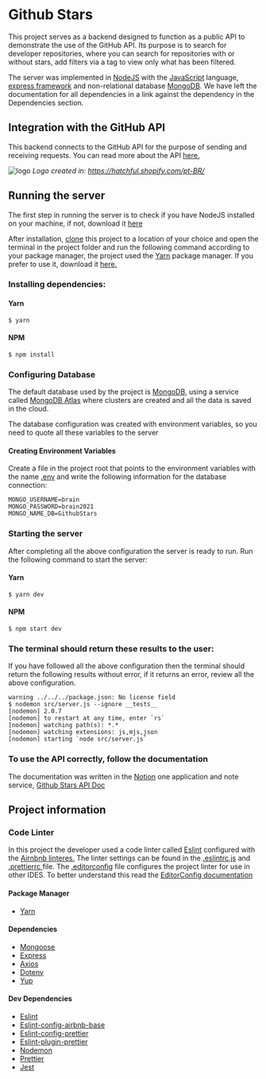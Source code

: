 # Github Stars
This project serves as a backend designed to function as a public API to demonstrate the use of the GitHub API. Its purpose is to search for developer repositories, where you can search for repositories with or without stars, add filters via a tag to view only what has been filtered.

The server was implemented in <a href="https://nodejs.org/en/docs/">NodeJS</a> with the <a href="https://developer.mozilla.org/pt-BR/docs/Web/JavaScript">JavaScript</a> language, <a href="https://expressjs.com/en/starter/installing.html"> express framework</a> and non-relational database <a href="https://docs.mongodb.com/">MongoDB</a>. We have left the documentation for all dependencies in a link against the dependency in the Dependencies section.


## Integration with the GitHub API 
This backend connects to the GitHub API for the purpose of sending and receiving requests. You can read more about the API <a href="https://docs.github.com/en/rest">here.</a>


![logo](https://user-images.githubusercontent.com/56320849/117805402-51c4ef80-b22f-11eb-8c4d-caea71aed396.png)
<em>Logo created in: https://hatchful.shopify.com/pt-BR/</em>


## Running the server
The first step in running the server is to check if you have NodeJS installed on your machine, if not, download it <a href="https://nodejs.org/en/download/">here</a>

After installation, <a href="https://github.com/brainnco-exs/challenge-barretot">clone</a> this project to a location of your choice and open the terminal in the project folder and run the following command according to your package manager, the project used the <a href="https://classic.yarnpkg.com/lang/en/">Yarn</a> package manager. If you prefer to use it, download it <a href="https://classic.yarnpkg.com/en/docs/install#debian-stable">here.</a> 


### Installing dependencies:

#### Yarn
```
$ yarn 
```

#### NPM

```
$ npm install
```

### Configuring Database
The default database used by the project is <a href="https://docs.mongodb.com/">MongoDB</a>, using a service called <a href="https://www.mongodb.com/cloud/atlas">MongoDB Atlas</a> where clusters are created and all the data is saved in the cloud.

The database configuration was created with environment variables, so you need to quote all these variables to the server

#### Creating Environment Variables

Create a file in the project root that points to the environment variables with the name <a href="https://www.npmjs.com/package/dotenv">.env</a> and write the following information for the database connection:
```
MONGO_USERNAME=brain
MONGO_PASSWORD=brain2021
MONGO_NAME_DB=GithubStars
```
### Starting the server
After completing all the above configuration the server is ready to run. Run the following command to start the server:
#### Yarn
```
$ yarn dev
```

#### NPM

```
$ npm start dev
```
### The terminal should return these results to the user: 
If you have followed all the above configuration then the terminal should return the following results without error, if it returns an error, review all the above configuration.
```
warning ../../../package.json: No license field
$ nodemon src/server.js --ignore __tests__
[nodemon] 2.0.7
[nodemon] to restart at any time, enter `rs`
[nodemon] watching path(s): *.*
[nodemon] watching extensions: js,mjs,json
[nodemon] starting `node src/server.js`
```

### To use the API correctly, follow the documentation
The documentation was written in the <a href="https://www.notion.so/">Notion</a> one application and note service, <a href="https://www.notion.so/GitHub-Stars-API-486c1a77be7340df90ddb19e832a15fd">Github Stars API Doc</a>


## Project information

### Code Linter
In this project the developer used a code linter called <a href="https://www.npmjs.com/package/eslint">Eslint</a> configured with the <a href="https://www.npmjs.com/package/eslint-config-airbnb-base">Airnbnb linteres.</a> The linter settings can be found in the <a href="https://github.com/brainnco-exs/challenge-barretot/blob/master/.eslintrc.js">.eslintrc.js</a> and <a href="https://github.com/brainnco-exs/challenge-barretot/blob/master/.prettierrc">.prettierrc </a>file. The <a href="https://github.com/brainnco-exs/challenge-barretot/blob/master/.editorconfig">.editorconfig</a> file configures the project linter for use in other IDES. To better understand this read the <a href="https://editorconfig.org/"> EditorConfig documentation</a>

#### Package Manager

 * <a href="https://classic.yarnpkg.com/lang/en/">Yarn</a>  

#### Dependencies

* <a href="https://www.npmjs.com/package/mongoose">Mongoose</a>
* <a href="https://www.npmjs.com/package/express">Express</a>  
* <a href="https://www.npmjs.com/package/axios">Axios</a>  
* <a href="https://www.npmjs.com/package/dotenv">Dotenv</a> 
* <a href="https://www.npmjs.com/package/yup">Yup</a> 


#### Dev Dependencies
* <a href="https://www.npmjs.com/package/eslint">Eslint</a>
* <a href="https://www.npmjs.com/package/eslint-config-airbnb-base">Eslint-config-airbnb-base</a>
* <a href="https://www.npmjs.com/package/eslint-config-prettier">Eslint-config-prettier</a>
* <a href="https://www.npmjs.com/package/eslint-plugin-prettier">Eslint-plugin-prettier</a>
* <a href="https://www.npmjs.com/package/nodemon">Nodemon</a>
* <a href="https://www.npmjs.com/package/prettier">Prettier</a>
* <a href="https://www.npmjs.com/package/jest">Jest</a>




